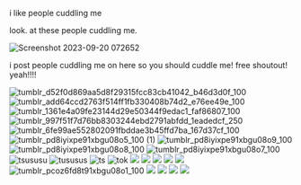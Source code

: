 i like people cuddling me

look. at these people cuddling me.

![Screenshot 2023-09-20 072652](https://github.com/betasayaka/betasayaka/assets/143943991/84e150fc-fe22-4d7f-a669-e264712b3ef4)

i post people cuddling me on here so you should cuddle me! free shoutout! yeah!!!!

![tumblr_d52f0d869aa5d8f29315fcc83cb41042_b46d3d0f_100](https://github.com/betasayaka/betasayaka/assets/143943991/f130dd9d-0091-44e7-a86b-13ecaa665ca2)
![tumblr_add64ccd2763f514ff1fb330408b74d2_e76ee49e_100](https://github.com/betasayaka/betasayaka/assets/143943991/b1b6867d-e46d-443f-a297-da9cb7ad5af6)
![tumblr_1361e4a09fe23144d29e50344f9edac1_faf86807_100](https://github.com/betasayaka/betasayaka/assets/143943991/e768e339-ad3f-4893-824d-cbcb7a117f72)
![tumblr_997f51f7d76bb8303244ebd2791abfdd_1eadedcf_250](https://github.com/betasayaka/betasayaka/assets/143943991/9fce3f90-9c86-42bc-a103-6380b9395427)
![tumblr_6fe99ae552802091fbddae3b45ffd7ba_167d37cf_100](https://github.com/betasayaka/betasayaka/assets/143943991/ca1575aa-73a4-4cdb-81ad-fe7896a1355e)
![tumblr_pd8iyixpe91xbgu08o5_100 (1)](https://github.com/betasayaka/betasayaka/assets/143943991/5ee48fc7-03cc-4fdd-afeb-f9b2d3091c76)
![tumblr_pd8iyixpe91xbgu08o9_100](https://github.com/betasayaka/betasayaka/assets/143943991/8e09182d-ba4e-4949-9520-3d51f10bf8bb)
![tumblr_pd8iyixpe91xbgu08o8_100](https://github.com/betasayaka/betasayaka/assets/143943991/2c8cdd10-0a5c-4934-a20e-d7baf758c9f2)
![tumblr_pd8iyixpe91xbgu08o7_100](https://github.com/betasayaka/betasayaka/assets/143943991/7e7a058b-ddd5-4d3c-afb0-f915f4ec6f2c)
![tsususu](https://64.media.tumblr.com/9549ebab543164125641366c6fa2d6f4/tumblr_pd8je5UGOH1xbgu08o1_100.png)
![tususus](https://64.media.tumblr.com/d4d17888469de0c917dda493c68ca0dd/tumblr_pd8je5UGOH1xbgu08o4_100.png)
![ts](https://64.media.tumblr.com/5267e6fa468db04434418fadcd37c9e4/tumblr_pd8je5UGOH1xbgu08o2_100.png)
![tok](https://64.media.tumblr.com/3c2bca91072456dbec01f73142482d27/tumblr_pcpsyw959c1xbgu08o2_100.png)
![](https://64.media.tumblr.com/75416a7a176f68c749dc95135737de29/tumblr_pcpsyw959c1xbgu08o5_100.png)
![](https://64.media.tumblr.com/3b7d0293ac738e9f040147982bc859da/tumblr_pcpsyw959c1xbgu08o6_100.png)
![](https://64.media.tumblr.com/b1968e7c51004b187bbafd32abbf79b8/tumblr_pcprto2sBk1xbgu08o4_250.gifv)
![](https://64.media.tumblr.com/5765eb1f9fdb4804bd9567c18ed6a70c/tumblr_pcp1o9b5MA1xbgu08o1_100.png)
![](https://64.media.tumblr.com/2d770b235e591101d3712d32f96c0aef/tumblr)
![tumblr_pcoz6fd8t91xbgu08o1_100](https://github.com/betasayaka/betasayaka/assets/143943991/4b678f7b-a86d-4dbb-9a54-fd90d6374d85)
![](https://64.media.tumblr.com/2a7e9d831e0a255273314f1e307b7dec/tumblr_pcp0yuFbCM1xbgu08o5_100.png)
![](https://64.media.tumblr.com/da8e908ba0ae36e8a270f9a0e03bbd88/tumblr_pcoz6fd8t91xbgu08o4_100.png)
![](https://64.media.tumblr.com/35f65dadbb0b30673f1818973b8e94ca/tumblr_pcoz6fd8t91xbgu08o8_100.gifv)
![](https://64.media.tumblr.com/49a70790ac57ab5d6d93b04981e02634/tumblr_pcoxdrBR3G1xbgu08o3_100.png)
